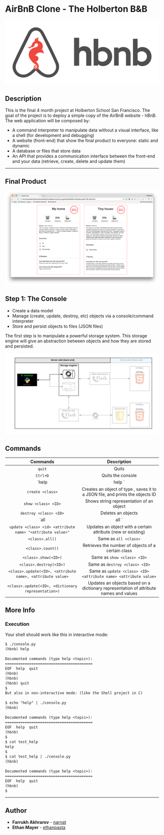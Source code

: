 # AirBnB Clone - The Holberton B&B

![Image of hbnb](https://github.com/ethanpasta/AirBnB_clone/blob/Dev/65f4a1dd9c51265f49d0.png)

## Description

This is the final 4 month project at Holberton School San Francisco. The goal of the project is to deploy a simple copy of the AirBnB website - hBnB. The web application will be composed by:

- A command interpreter to manipulate data without a visual interface, like a shell (for development and debugging)
- A website (front-end) that show the final product to everyone: static and dynamic
- A database or files that store data
- An API that provides a communication interface between the front-end and your data (retrieve, create, delete and update them)
---

## Final Product

![Image of hbnb](https://github.com/ethanpasta/AirBnB_clone/blob/master/100-index.png)

## Step 1: The Console

* Create a data model
* Manage (create, update, destroy, etc) objects via a console/command interpreter
* Store and persist objects to files (JSON files)

The first step is to manipulate a powerful storage system. This storage engine will give an abstraction between objects and how they are stored and persisted. 

![Image of hbnb](https://github.com/ethanpasta/AirBnB_clone/blob/master/815046647d23428a14ca.png)

## Commands

|                          Commands                          |                                                       Description                                                       |
|:----------------------------------------------------------:|:-----------------------------------------------------------------------------------------------------------------------:|
|                           `quit`                           |                                                          Quits                                                          |
|                          `Ctrl+D`                          |                                                    Quits the console                                                    |
|                   `help | help <command>`                  |                           Displays all commands | Displays instructions for a specific command                          |
|                      `create <class>`                      |                  Creates an object of type <class>, saves it to a JSON file, and prints the objects ID                  |
|                     `show <class> <ID>`                    |                                         Shows string representation of an object                                        |
|                   `destroy <class> <ID>`                   |                                                    Deletes an objects                                                   |
|                     `all | all <class>`                    | Prints all string representations of all objects | Prints all string representations of all objects of a specific class |
| `update <class> <id> <attribute name> "<attribute value>"` |                               Updates an object with a certain attribute (new or existing)                              |
|                       `<class>.all()`                      |                                                  Same as `all <class>`                                                  |
|                      `<class>.count()`                     |                                    Retrieves the number of objects of a certain class                                   |
|                    `<class>.show(<ID>)`                    |                                               Same as `show <class> <ID>`                                               |
|                   `<class>.destroy(<ID>)`                  |                                              Same as `destroy <class> <ID>`                                             |
| `<class>.update(<ID>, <attribute name>, <attribute value>` |                             Same as `update <class> <ID> <attribute name> <attribute value>`                            |
|     `<class>.update(<ID>, <dictionary representation>)`    |                  Updates an objects based on a dictionary representation of attribute names and values                  |


## More Info
### Execution
Your shell should work like this in interactive mode:

```
$ ./console.py
(hbnb) help

Documented commands (type help <topic>):
========================================
EOF  help  quit
(hbnb) 
(hbnb) 
(hbnb) quit
$
But also in non-interactive mode: (like the Shell project in C)

$ echo "help" | ./console.py
(hbnb)

Documented commands (type help <topic>):
========================================
EOF  help  quit
(hbnb) 
$
$ cat test_help
help
$
$ cat test_help | ./console.py
(hbnb)

Documented commands (type help <topic>):
========================================
EOF  help  quit
(hbnb)
$
```


---

## Author
* **Farrukh Akhrarov** - [narnat](https://www.github.com/narnat)
* **Ethan Mayer** - [ethanpasta](https://www.github.com/ethanpasta)
